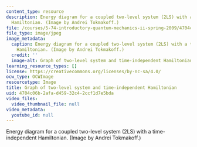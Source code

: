 ```yaml
---
content_type: resource
description: Energy diagram for a coupled two-level system (2LS) with a time-independent
  Hamiltonian. (Image by Andrei Tokmakoff.)
file: /courses/5-74-introductory-quantum-mechanics-ii-spring-2009/4704c06b2afad45932c42ccf1d7e5bda_5-74s09-th.jpg
file_type: image/jpeg
image_metadata:
  caption: Energy diagram for a coupled two-level system (2LS) with a time-independent
    Hamiltonian. (Image by Andrei Tokmakoff.)
  credit: ''
  image-alt: Graph of two-level system and time-independent Hamiltonian.
learning_resource_types: []
license: https://creativecommons.org/licenses/by-nc-sa/4.0/
ocw_type: OCWImage
resourcetype: Image
title: Graph of two-level system and time-independent Hamiltonian
uid: 4704c06b-2afa-d459-32c4-2ccf1d7e5bda
video_files:
  video_thumbnail_file: null
video_metadata:
  youtube_id: null
---
```

Energy diagram for a coupled two-level system (2LS) with a time-independent Hamiltonian. (Image by Andrei Tokmakoff.)
